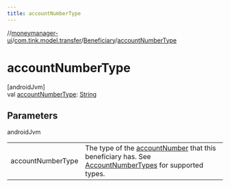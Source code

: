 ```yaml
---
title: accountNumberType
---
```

//[moneymanager-ui](../../../index.html)/[com.tink.model.transfer](../index.html)/[Beneficiary](index.html)/[accountNumberType](account-number-type.html)



# accountNumberType



[androidJvm]\
val [accountNumberType](account-number-type.html): [String](https://kotlinlang.org/api/latest/jvm/stdlib/kotlin/-string/index.html)



## Parameters


androidJvm

| | |
|---|---|
| accountNumberType | The type of the [accountNumber](account-number.html) that this beneficiary has. See [AccountNumberTypes](-account-number-types/index.html) for supported types. |




